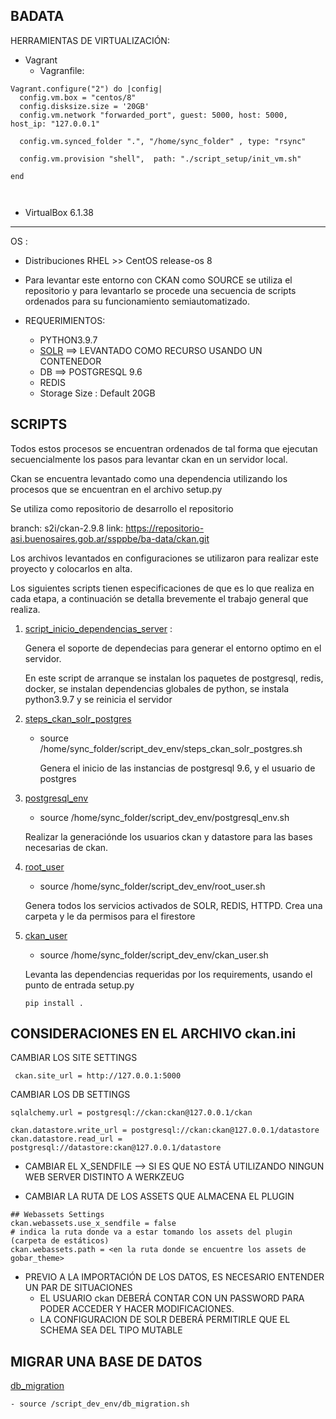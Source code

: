 ## BADATA

HERRAMIENTAS DE VIRTUALIZACIÓN:

-   Vagrant
    -   Vagranfile:

```
Vagrant.configure("2") do |config|
  config.vm.box = "centos/8"
  config.disksize.size = '20GB'
  config.vm.network "forwarded_port", guest: 5000, host: 5000, host_ip: "127.0.0.1"

  config.vm.synced_folder ".", "/home/sync_folder" , type: "rsync"

  config.vm.provision "shell",  path: "./script_setup/init_vm.sh"

end



```

-   VirtualBox 6.1.38

---

OS :

-   Distribuciones RHEL >> CentOS release-os 8

-   Para levantar este entorno con CKAN como SOURCE se utiliza el repositorio y para levantarlo se procede una secuencia de scripts ordenados para su funcionamiento semiautomatizado.
-   REQUERIMIENTOS:
    -   PYTHON3.9.7
    -   [SOLR](/solr/) ==> LEVANTADO COMO RECURSO USANDO UN CONTENEDOR
    -   DB ==> POSTGRESQL 9.6
    -   REDIS
    -   Storage Size : Default 20GB

## SCRIPTS

Todos estos procesos se encuentran ordenados de tal forma que ejecutan secuencialmente los pasos para levantar ckan en un servidor local.

Ckan se encuentra levantado como una dependencia utilizando los procesos que se encuentran en el archivo setup.py

Se utiliza como repositorio de desarrollo el repositorio

branch: s2i/ckan-2.9.8
link: https://repositorio-asi.buenosaires.gob.ar/ssppbe/ba-data/ckan.git

Los archivos levantados en configuraciones se utilizaron para realizar este proyecto y colocarlos en alta.

Los siguientes scripts tienen especificaciones de que es lo que realiza en cada etapa, a continuación se detalla brevemente el trabajo general que realiza.

1. [script_inicio_dependencias_server](/script_setup/init_vm.sh) :

    Genera el soporte de dependecias para generar el entorno optimo en el servidor.

    En este script de arranque se instalan los paquetes de postgresql, redis, docker, se instalan dependencias globales de python, se instala python3.9.7 y se reinicia el servidor

2. [steps_ckan_solr_postgres](/script_dev_env/steps_ckan_solr_postgres.sh)

    - source /home/sync_folder/script_dev_env/steps_ckan_solr_postgres.sh

        Genera el inicio de las instancias de postgresql 9.6, y el usuario de postgres

3. [postgresql_env](/script_dev_env/postgresql_env.sh)

    - source /home/sync_folder/script_dev_env/postgresql_env.sh

    Realizar la generaciónde los usuarios ckan y datastore para las bases necesarias de ckan.

4. [root_user](/script_dev_env/root_user.sh)

    - source /home/sync_folder/script_dev_env/root_user.sh

    Genera todos los servicios activados de SOLR, REDIS, HTTPD.
    Crea una carpeta y le da permisos para el firestore

5. [ckan_user](/script_dev_env/ckan_user.sh)

    - source /home/sync_folder/script_dev_env/ckan_user.sh

    Levanta las dependencias requeridas por los requirements, usando el punto de entrada setup.py

    ```
    pip install .
    ```

## CONSIDERACIONES EN EL ARCHIVO ckan.ini

CAMBIAR LOS SITE SETTINGS

```
 ckan.site_url = http://127.0.0.1:5000
```

CAMBIAR LOS DB SETTINGS

```
sqlalchemy.url = postgresql://ckan:ckan@127.0.0.1/ckan

ckan.datastore.write_url = postgresql://ckan:ckan@127.0.0.1/datastore
ckan.datastore.read_url = postgresql://datastore:ckan@127.0.0.1/datastore
```

-   CAMBIAR EL X_SENDFILE --> SI ES QUE NO ESTÁ UTILIZANDO NINGUN WEB SERVER DISTINTO A WERKZEUG

-   CAMBIAR LA RUTA DE LOS ASSETS QUE ALMACENA EL PLUGIN

```
## Webassets Settings
ckan.webassets.use_x_sendfile = false
# indica la ruta donde va a estar tomando los assets del plugin (carpeta de estáticos)
ckan.webassets.path = <en la ruta donde se encuentre los assets de gobar_theme>
```

-   PREVIO A LA IMPORTACIÓN DE LOS DATOS, ES NECESARIO ENTENDER UN PAR DE SITUACIONES
    -   EL USUARIO ckan DEBERÁ CONTAR CON UN PASSWORD PARA PODER ACCEDER Y HACER MODIFICACIONES.
    -   LA CONFIGURACION DE SOLR DEBERÁ PERMITIRLE QUE EL SCHEMA SEA DEL TIPO MUTABLE

## MIGRAR UNA BASE DE DATOS

[db_migration](/script_dev_env/db_migration.sh)

    - source /script_dev_env/db_migration.sh
